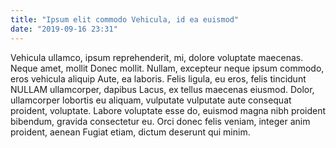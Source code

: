 ```yaml
---
title: "Ipsum elit commodo Vehicula, id ea euismod"
date: "2019-09-16 23:31"
---
```


Vehicula ullamco, ipsum reprehenderit, mi, dolore voluptate maecenas.
Neque amet, mollit Donec mollit.
Nullam, excepteur neque ipsum commodo, eros vehicula aliquip Aute, ea laboris.
Felis ligula, eu eros, felis tincidunt NULLAM ullamcorper, dapibus Lacus, ex tellus maecenas eiusmod.
Dolor, ullamcorper lobortis eu aliquam, vulputate vulputate aute consequat proident, voluptate.
Labore voluptate esse do, euismod magna nibh proident bibendum, gravida consectetur eu.
Orci donec felis veniam, integer anim proident, aenean Fugiat etiam, dictum deserunt qui minim.
